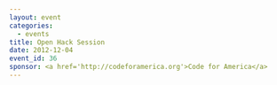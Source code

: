 ```yaml
---
layout: event
categories: 
  - events
title: Open Hack Session
date: 2012-12-04
event_id: 36
sponsor: <a href='http://codeforamerica.org'>Code for America</a>
---
```



